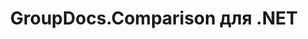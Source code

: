 ---
title: GroupDocs.Comparison для .NET
type: docs
weight: 10
url: /ru/net/
description: Справочные материалы по GroupDocs.Comparison для .NET API содержат примеры, фрагменты кода и документацию по API. Он предоставляет пространства имен, классы, интерфейсы и другие детали API.
is_root: true
---